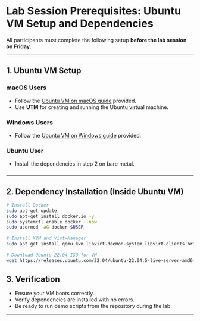 # Lab Session Prerequisites: Ubuntu VM Setup and Dependencies

All participants must complete the following setup **before the lab session on Friday**.

---

## 1. Ubuntu VM Setup

### macOS Users

* Follow the [Ubuntu VM on macOS guide](https://github.com/dream-lab/ds252-2025/blob/main/lab-session1-2208/macos_vm_setup.md) provided.
* Use **UTM** for creating and running the Ubuntu virtual machine.

###

### Windows Users

* Follow the [Ubuntu VM on Windows guide](https://github.com/dream-lab/ds252-2025/blob/main/lab-session1-2208/windows_vm_setup.md) provided.

### Ubuntu User

* Install the dependencies in step 2 on bare metal.

###

---

## 2. Dependency Installation (Inside Ubuntu VM)
``` bash
# Install Docker
sudo apt-get update
sudo apt-get install docker.io -y
sudo systemctl enable docker --now
sudo usermod -aG docker $USER
 
# Install KVM and Virt-Manager
sudo apt-get install qemu-kvm libvirt-daemon-system libvirt-clients bridge-utils virt-manager -y
 
# Download Ubuntu 22.04 ISO for VM
wget https://releases.ubuntu.com/22.04/ubuntu-22.04.5-live-server-amd64.iso

```


## 3. Verification

* Ensure your VM boots correctly.
* Verify dependencies are installed with no errors.
* Be ready to run demo scripts from the repository during the lab.

---


